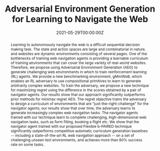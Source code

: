 ---
title: "Adversarial Environment Generation for Learning to Navigate the Web"
authors:
- I. Gur
- admin
- K. Malta
- M. Tiwari
- H. Lee
- A. Faust
date: "2021-05-29T00:00:00Z"
doi: ""

author_notes:
- ""
- ""
- ""
- ""
- ""
- ""

# Schedule page publish date (NOT publication's date).
publishDate: "2021-05-30T00:00:00Z"

# Publication type.
# Legend: 0 = Uncategorized; 1 = Conference paper; 2 = Journal article;
# 3 = Preprint / Working Paper; 4 = Report; 5 = Book; 6 = Book section;
# 7 = Thesis; 8 = Patent
publication_types: ["3"]

# Publication name and optional abbreviated publication name.
publication: In *Neural Information Processing Systems (NeurIPS) (submitted)* 
publication_short: In *Neural Information Processing Systems (NeurIPS) (submitted)* 

abstract: Learning to autonomously navigate the web is a difficult sequential decision making task. The state and action spaces are large and combinatorial in nature, and websites are dynamic environments consisting of several pages. One of the bottlenecks of training web navigation agents is providing a learnable curriculum of training environments that can cover the large variety of real-world websites. Therefore, we propose using Adversarial Environment Generation (AEG) to generate challenging web environments in which to train reinforcement learning (RL) agents. We provide a new benchmarking environment, gMiniWoB, which enables an RL adversary to use compositional primitives to learn to generate arbitrarily complex websites. To train the adversary, we propose a new technique for maximizing regret using the difference in the scores obtained by a pair of navigator agents. Our results show that our approach significantly outperforms prior methods for minimax regret AEG. The regret objective trains the adversary to design a curriculum of environments that are "just-the-right-challenge" for the navigator agents; our results show that over time, the adversary learns to generate increasingly complex web navigation tasks. The navigator agents trained with our technique learn to complete challenging, high-dimensional web navigation tasks, such as form filling, booking a flight etc. We show that the navigator agent trained with our proposed Flexible b-PAIRED technique significantly outperforms competitive automatic curriculum generation baselines -- including a state-of-the-art RL web navigation approach -- on a set of challenging unseen test environments, and achieves more than 80% success rate on some tasks.

# Summary. An optional shortened abstract.
summary: We analyze and improve upon PAIRED in the case of learning to generate challenging compositional tasks. We apply our improved algorithm to generating a curriculum of novel websites, in order to train RL agents that can navigate web pages.

tags:
- Emergent Complexity
- Multi-Agent
- Generalization
- Reinforcement Learning
- Deep Learning
- Web Navigation
featured: false

links:
url_pdf: https://arxiv.org/abs/2103.01991
url_code: ''
url_dataset: ''
url_poster: ''
url_project: ''
url_slides: ''
url_source: ''
url_video: ''

# Featured image
# To use, add an image named `featured.jpg/png` to your page's folder. 
image:
  caption: ''
  focal_point: Center
  preview_only: false

# Associated Projects (optional).
#   Associate this publication with one or more of your projects.
#   Simply enter your project's folder or file name without extension.
#   E.g. `internal-project` references `content/project/internal-project/index.md`.
#   Otherwise, set `projects: []`.
projects: []

# Slides (optional).
#   Associate this publication with Markdown slides.
#   Simply enter your slide deck's filename without extension.
#   E.g. `slides: "example"` references `content/slides/example/index.md`.
#   Otherwise, set `slides: ""`.
slides: ""
---
